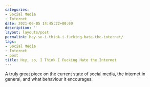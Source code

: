 ```yaml
---
categories:
- Social Media
- Internet
date: 2021-06-05 14:45:22+00:00
description: ''
layout: layouts/post
permalink: hey-so-i-think-i-fucking-hate-the-internet/
tags:
- Social Media
- Internet
- post
title: Hey, so, I Think I Fucking Hate the Internet
---
```


<p>A truly great piece on the current state of social media, the internet in general, and what behaviour it encourages.</p>